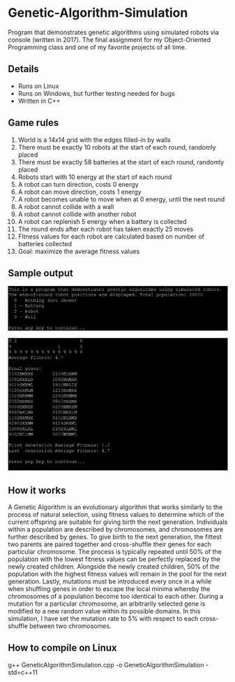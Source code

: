 # Genetic-Algorithm-Simulation
Program that demonstrates genetic algorithms using simulated robots via console (written in 2017). The final assignment for my Object-Oriented Programming class and one of my favorite projects of all time.

## Details
- Runs on Linux
- Runs on Windows, but further testing needed for bugs
- Written in C++

## Game rules
1. World is a 14x14 grid with the edges filled-in by walls
2. There must be exactly 10 robots at the start of each round, randomly placed
3. There must be exactly 58 batteries at the start of each round, randomly placed
4. Robots start with 10 energy at the start of each round
5. A robot can turn direction, costs 0 energy
6. A robot can move direction, costs 1 energy
7. A robot becomes unable to move when at 0 energy, until the next round
8. A robot cannot collide with a wall
9. A robot cannot collide with another robot
10. A robot can replenish 5 energy when a battery is collected
11. The round ends after each robot has taken exactly 25 moves
12. Fitness values for each robot are calculated based on number of batteries collected
13. Goal: maximize the average fitness values

## Sample output
![Sample Output](/sample1.png)

![Sample Output](/sample2.png)

## How it works
A Genetic Algorithm is an evolutionary algorithm that works similarly to the process of natural selection, using fitness values to determine which of the current offspring are suitable for giving birth the next generation. Individuals within a population are described by chromosomes, and chromosomes are further described by genes. To give birth to the next generation, the fittest two parents are paired together and cross-shuffle their genes for each particular chromosome. The process is typically repeated until 50% of the population with the lowest fitness values can be perfectly replaced by the newly created children. Alongside the newly created children, 50% of the population with the highest fitness values will remain in the pool for the next generation. Lastly, mutations must be introduced every once in a while when shuffling genes in order to escape the local minima whereby the chromosomes of a population become too identical to each other. During a mutation for a particular chromosome, an arbitrarily selected gene is modified to a new random value within its possible domains. In this simulation, I have set the mutation rate to 5% with respect to each cross-shuffle between two chromosomes.

## How to compile on Linux
g++ GeneticAlgorithmSimulation.cpp -o GeneticAlgorithmSimulation -std=c++11
